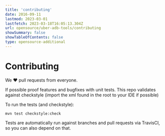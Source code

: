 ```yaml
---
title: 'contributing'
date: 2016-09-11
lastmod: 2023-03-01
lastfetch: 2023-03-18T16:05:13.304Z
url: opensource/uber-adb-tools/contributing
showSummary: false
showTableOfContents: false
type: opensource-additional
---
```

# Contributing

We ❤ pull requests from everyone.

If possible proof features and bugfixes with unit tests.
This repo validates against checkstyle (import the xml found in the root to your IDE if possible)

To run the tests (and checkstyle):

```shell
mvn test checkstyle:check
```

Tests are automatically run against branches and pull requests
via TravisCI, so you can also depend on that.